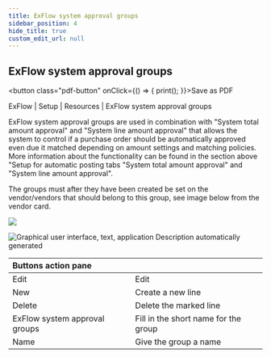 ```yaml
---
title: ExFlow system approval groups
sidebar_position: 4
hide_title: true
custom_edit_url: null
---
```

## ExFlow system approval groups 
<button class="pdf-button" onClick={() => { print(); }}>Save as PDF</button>

ExFlow \| Setup \| Resources \| ExFlow system approval groups

ExFlow system approval groups are used in combination with "System total amount approval" and "System line amount approval" that allows the system to control if a purchase order should be automatically approved even due it matched depending on amount settings and matching policies. More information about the functionality can be found in the section above "Setup for automatic posting tabs "System total amount approval" and "System line amount approval".

The groups must after they have been created be set on the vendor/vendors that should belong to this group, see image below from the vendor card.

![](@site/static/img/media/image70.png)

![Graphical user interface, text, application Description automatically generated](@site/static/img/media/image71.png)

| Buttons action pane           | |
|:-|:-|
| Edit                          | Edit                                 |
| New                           | Create a new line                    |
| Delete                        | Delete the marked line               |
| ExFlow system approval groups | Fill in the short name for the group |
| Name                          | Give the group a name                |

